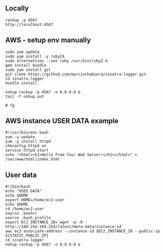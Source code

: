 ## Locally
    rackup -p 4567
    http://localhost:4567

## AWS - setup env manually
    sudo yum update
    sudo yum install -y ruby24
    sudo alternatives --set ruby /usr/bin/ruby2.4
    gem install bundle
    sudo yum install git 
    git clone https://github.com/marcinchabiera/sinatra-logger.git
    cd sinatra-logger
    bundle install
    
    nohup rackup -p 4567 -o 0.0.0.0 &
    tail -f nohup.out
    
    # fg    
    
## AWS instance USER DATA example
    #!/usr/bin/env bash
    yum -y update
    yum -y install httpd
    chkconfig httpd on
    service httpd start
    echo "<html><h1>Hello From Your Web Server!</h1></html>" > /var/www/html/index.html
    
    
## User data
    #!/bin/bash
    echo "USED DATA"
    echo $HOME
    export HOME=/home/ec2-user
    echo $HOME
    cd /home/ec2-user
    source .bashrc
    source .bash_profile
    export EC2_INSTANCE_ID=`wget -q -O - http://169.254.169.254/latest/meta-data/instance-id`
    aws ec2 associate-address --instance-id $EC2_INSTANCE_ID --public-ip ${STATIC_PUBLIC_IP}
    cd sinatra-logger
    nohup rackup -p 4567 -o 0.0.0.0 &        